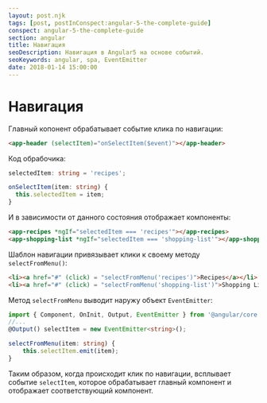 ```yaml
---
layout: post.njk
tags: [post, postInConspect:angular-5-the-complete-guide]
conspect: angular-5-the-complete-guide
section: angular
title: Навигация
seoDescription: Навигация в Angular5 на основе событий.
seoKeywords: angular, spa, EventEmitter
date: 2018-01-14 15:00:00
---
```

# Навигация

Главный копонент обрабатывает событие клика по навигации:

```html
<app-header (selectItem)="onSelectItem($event)"></app-header>
```

Код обрабочика:

```typescript
selectedItem: string = 'recipes';

onSelectItem(item: string) {
  this.selectedItem = item;
}
```

И в зависимости от данного состояния отображает компоненты:

```html
<app-recipes *ngIf="selectedItem === 'recipes'"></app-recipes>
<app-shopping-list *ngIf="selectedItem === 'shopping-list'"></app-shopping-list>
```

Шаблон навигации привязывает клики к своему методу `selectFromMenu()`:

```html
<li><a href="#" (click) = "selectFromMenu('recipes')">Recipes</a></li>
<li><a href="#" (click) = "selectFromMenu('shopping-list')">Shopping List</a></li>
```

Метод `selectFromMenu` выводит наружу объект `EventEmitter`:

```typescript
import { Component, OnInit, Output, EventEmitter } from '@angular/core';
//...
@Output() selectItem = new EventEmitter<string>();

selectFromMenu(item: string) {
    this.selectItem.emit(item);
}
```

Таким образом, когда происходит клик по навигации, всплывает событие `selectItem`, которое обрабатывает главный компонент и отображает соответствующий компонент.